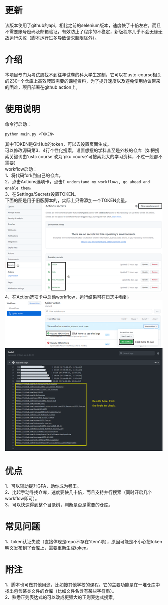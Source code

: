 # 更新
该版本使用了github的api，相比之前的selenium版本，速度快了十倍左右，而且不需要账号密码及邮箱验证，有效防止了程序的不稳定，新版程序几乎不会无缘无故运行失败（脚本运行过多导致请求超限除外）。
# 介绍
本项目专门为考试周找不到往年试卷的科大学生定制，它可以在ustc-course相关的230+个仓库上高效爬取需要的课程资料，为了提升速度以及避免使用协议带来的困难，项目部署在github action上。  
# 使用说明
命令行启动：
```shell
python main.py <TOKEN>
```
其中TOKEN是GitHub的token，可以去设置页面生成。  
可以修改源码第3、4行个性化搜索，设置想搜的学科甚至是外校的仓库（如把搜索关键词由'ustc course'改为'pku course'可搜索北大的学习资料，不过一般都不需要）  
workflow启动：  
1、将代码fork到自己的仓库。  
2、点击Actions选项卡，点击`I understand my workflows, go ahead and enable them`。  
3、在Settings/Secrets设置TOKEN。  
下面的图是用于旧版脚本的，实际上只需添加一个TOKEN变量。
![](img/secret.png)
4、在Action选项卡中启动workflow，运行结果可在日志中看到。
![](img/workflow.png)
![](img/log.png)
# 优点
1、可以辅助提升GPA，助你成为卷王。  
2、比起手动寻找仓库，速度要快几十倍，而且支持并行搜索（同时开启几个workflow即可）。  
3、可以快速得到整个目录树，判断是否是需要的仓库。
# 常见问题
1、token认证失败（直接体现是repo不存在'item'项），原因可能是不小心把token明文发布到了仓库上，需要重新生成token。
# 附注
1、脚本也可做其他用途，比如搜其他学校的课程。它的主要功能是在一堆仓库中找出包含某类文件的仓库（比如文件名含有某些字符串）。  
2、熟悉正则表达式的可以改成更强大的正则表达式搜索。
